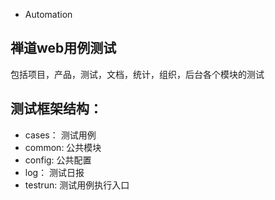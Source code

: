 
* Automation
## 禅道web用例测试 ##

包括项目，产品，测试，文档，统计，组织，后台各个模块的测试

## 测试框架结构： ##
- cases： 测试用例
- common: 公共模块
- config: 公共配置
- log： 测试日报
- testrun: 测试用例执行入口

